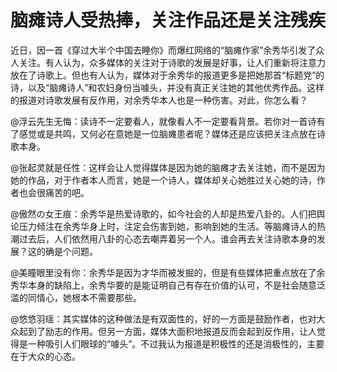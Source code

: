 # 脑瘫诗人受热捧，关注作品还是关注残疾

近日，因一首《穿过大半个中国去睡你》而爆红网络的“脑瘫作家”余秀华引发了众人关注。有人认为，众多媒体的关注对于诗歌的发展是好事，让人们重新将注意力放在了诗歌上。但也有人认为，媒体对于余秀华的报道更多是把她那首“标题党”的诗，以及“脑瘫诗人”和农妇身份当噱头，并没有真正关注她的其他优秀作品。这样的报道对诗歌发展有反作用，对余秀华本人也是一种伤害。对此，你怎么看？ 

@浮云先生无悔：读诗不一定要看人，就像看人不一定要看背景。若你对一首诗有了感觉或是共鸣，又何必在意她是一位脑瘫患者呢？媒体还是应该把关注点放在诗歌本身。 

@张起灵就是任性：这样会让人觉得媒体是因为她的脑瘫才去关注她，而不是因为她的作品，对于作者本人而言，她是一个诗人，媒体却关心她胜过关心她的诗，作者也会很痛苦的吧。 

@傲然の女王痕：余秀华是热爱诗歌的，如今社会的人却是热爱八卦的。人们把舆论压力倾注在余秀华身上时，注定会伤害到她，影响到她的生活。等脑瘫诗人的热潮过去后，人们依然用八卦的心态去嘲弄着另一个人。谁会再去关注诗歌本身的发展？这的确是个问题。 

@美瞳眼里没有你：余秀华是因为才华而被发掘的，但是有些媒体把重点放在了余秀华本身的缺陷上，余秀华要的是能证明自己有存在价值的认可，不是社会随意泛滥的同情心，她根本不需要那些。 

@悠悠羽瑶：其实媒体的这种做法是有双面性的，好的一方面是鼓励作者，也对大众起到了励志的作用。但另一方面，媒体大面积地报道反而会起到反作用，让人觉得是一种吸引人们眼球的“噱头”。不过我认为报道是积极性的还是消极性的，主要在于大众的心态。